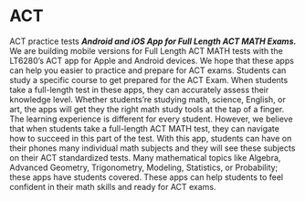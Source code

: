 # ACT
ACT practice tests
***Android and iOS App for Full Length ACT MATH Exams.***
We are building mobile versions for Full Length ACT MATH tests with the LT6280’s ACT app for Apple and Android devices. We hope that these apps can help you easier to practice and prepare for ACT exams. Students can study a specific course to get prepared for the ACT Exam. When students take a full-length test in these apps, they can accurately assess their knowledge level. Whether students’re studying math, science, English, or art, the apps will get they the right math study tools at the tap of a finger. The learning experience is different for every student. However, we believe that when students take a full-length ACT MATH test, they can navigate how to succeed in this part of the test. With this app, students can have on their phones many individual math subjects and they will see these subjects on their ACT standardized tests. Many mathematical topics like Algebra, Advanced Geometry, Trigonometry, Modeling, Statistics, or Probability; these apps have students covered. These apps can help students to feel confident in their math skills and ready for ACT exams.


